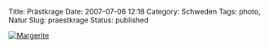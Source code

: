Title: Prästkrage
Date: 2007-07-06 12:18
Category: Schweden
Tags: photo, Natur
Slug: praestkrage
Status: published

[![Margerite](/pic/droppemaskros_s.jpg "Margerite")](/pic/droppemaskros_l.jpg)

